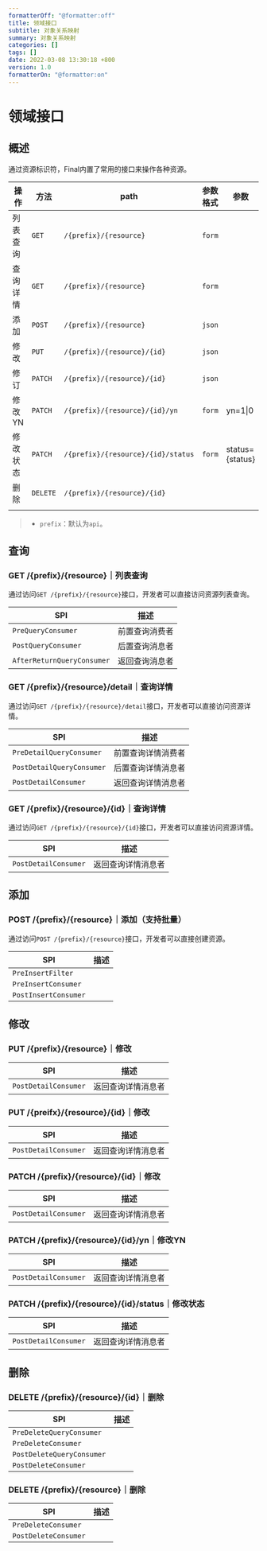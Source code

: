 ```yaml
---
formatterOff: "@formatter:off"
title: 领域接口
subtitle: 对象关系映射
summary: 对象关系映射
categories: [] 
tags: [] 
date: 2022-03-08 13:30:18 +800 
version: 1.0
formatterOn: "@formatter:on"
---
```


# 领域接口



## 概述

通过资源标识符，Final内置了常用的接口来操作各种资源。

| 操作     | 方法     | path                               | 参数格式 | 参数            |
| -------- | -------- | ---------------------------------- | -------- | --------------- |
| 列表查询 | `GET`    | `/{prefix}/{resource}`             | `form`   |                 |
| 查询详情 | `GET`    | `/{prefix}/{resource}`             | `form`   |                 |
| 添加     | `POST`   | `/{prefix}/{resource}`             | `json`   |                 |
| 修改     | `PUT`    | `/{prefix}/{resource}/{id}`        | `json`   |                 |
| 修订     | `PATCH`  | `/{prefix}/{resource}/{id}`        | `json`   |                 |
| 修改YN   | `PATCH`  | `/{prefix}/{resource}/{id}/yn`     | `form`   | yn=1\|0         |
| 修改状态 | `PATCH`  | `/{prefix}/{resource}/{id}/status` | `form`   | status={status} |
| 删除     | `DELETE` | `/{prefix}/{resource}/{id}`        |          |                 |
|          |          |                                    |          |                 |

> * `prefix`：默认为`api`。



## 查询

### GET /{prefix}/{resource}｜列表查询

通过访问`GET /{prefix}/{resource}`接口，开发者可以直接访问资源列表查询。

| SPI                        | 描述           |
| -------------------------- | -------------- |
| `PreQueryConsumer`         | 前置查询消费者 |
| `PostQueryConsumer`        | 后置查询消息者 |
| `AfterReturnQueryConsumer` | 返回查询消息者 |

### GET /{prefix}/{resource}/detail｜查询详情

通过访问`GET /{prefix}/{resource}/detail`接口，开发者可以直接访问资源详情。

| SPI                       | 描述               |
| ------------------------- | ------------------ |
| `PreDetailQueryConsumer`  | 前置查询详情消费者 |
| `PostDetailQueryConsumer` | 后置查询详情消息者 |
| `PostDetailConsumer`      | 返回查询详情消息者 |

### GET /{prefix}/{resource}/{id}｜查询详情

通过访问`GET /{prefix}/{resource}/{id}`接口，开发者可以直接访问资源详情。

| SPI                  | 描述               |
| -------------------- | ------------------ |
| `PostDetailConsumer` | 返回查询详情消息者 |



## 添加

### POST /{prefix}/{resource}｜添加（支持批量）

通过访问`POST /{prefix}/{resource}`接口，开发者可以直接创建资源。

| SPI                  | 描述 |
| -------------------- | ---- |
| `PreInsertFilter`    |      |
| `PreInsertConsumer`  |      |
| `PostInsertConsumer` |      |



## 修改

### PUT /{prefix}/{resource}｜修改



| SPI                  | 描述               |
| -------------------- | ------------------ |
| `PostDetailConsumer` | 返回查询详情消息者 |



### PUT /{preifx}/{resource}/{id}｜修改

| SPI                  | 描述               |
| -------------------- | ------------------ |
| `PostDetailConsumer` | 返回查询详情消息者 |



### PATCH /{prefix}/{resource}/{id}｜修改

| SPI                  | 描述               |
| -------------------- | ------------------ |
| `PostDetailConsumer` | 返回查询详情消息者 |



### PATCH /{prefix}/{resource}/{id}/yn｜修改YN

| SPI                  | 描述               |
| -------------------- | ------------------ |
| `PostDetailConsumer` | 返回查询详情消息者 |



### PATCH /{prefix}/{resource}/{id}/status｜修改状态

| SPI                  | 描述               |
| -------------------- | ------------------ |
| `PostDetailConsumer` | 返回查询详情消息者 |



## 删除

### DELETE /{prefix}/{resource}/{id}｜删除

| SPI                       | 描述 |
| ------------------------- | ---- |
| `PreDeleteQueryConsumer`  |      |
| `PreDeleteConsumer`       |      |
| `PostDeleteQueryConsumer` |      |
| `PostDeleteConsumer`      |      |



### DELETE /{prefix}/{resource}｜删除

| SPI                  | 描述 |
| -------------------- | ---- |
| `PreDeleteConsumer`  |      |
| `PostDeleteConsumer` |      |





